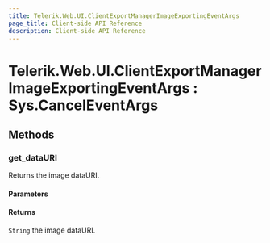 ```yaml
---
title: Telerik.Web.UI.ClientExportManagerImageExportingEventArgs
page_title: Client-side API Reference
description: Client-side API Reference
---
```


# Telerik.Web.UI.ClientExportManagerImageExportingEventArgs : Sys.CancelEventArgs

## Methods

###  get_dataURI 

Returns the image dataURI. 

#### Parameters

#### Returns

`String` the image dataURI. 